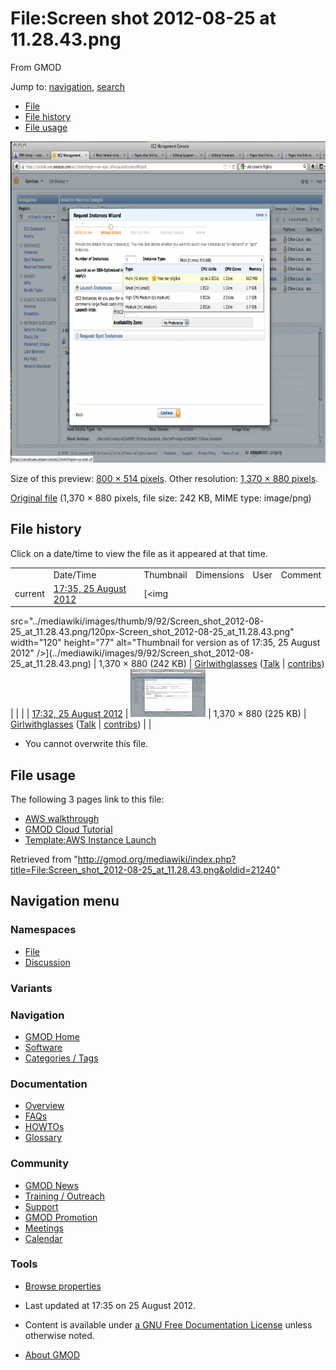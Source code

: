 <div id="mw-page-base" class="noprint">

</div>

<div id="mw-head-base" class="noprint">

</div>

<div id="content" class="mw-body" role="main">

<span id="top"></span>

<div id="mw-js-message" style="display:none;">

</div>



# <span dir="auto">File:Screen shot 2012-08-25 at 11.28.43.png</span>

<div id="bodyContent">

<div id="siteSub">

From GMOD

</div>

<div id="contentSub">

</div>

<div id="jump-to-nav" class="mw-jump">

Jump to: [navigation](#mw-navigation), [search](#p-search)

</div>

<div id="mw-content-text">

- [File](#file)
- [File history](#filehistory)
- [File usage](#filelinks)

<div id="file" class="fullImageLink">

[<img
src="../mediawiki/images/thumb/9/92/Screen_shot_2012-08-25_at_11.28.43.png/800px-Screen_shot_2012-08-25_at_11.28.43.png"
srcset="../mediawiki/images/thumb/9/92/Screen_shot_2012-08-25_at_11.28.43.png/1200px-Screen_shot_2012-08-25_at_11.28.43.png 1.5x, ../mediawiki/images/9/92/Screen_shot_2012-08-25_at_11.28.43.png 2x"
width="800" height="514"
alt="File:Screen shot 2012-08-25 at 11.28.43.png" />](../mediawiki/images/9/92/Screen_shot_2012-08-25_at_11.28.43.png)

<div class="mw-filepage-resolutioninfo">

Size of this preview: <a
href="../mediawiki/images/thumb/9/92/Screen_shot_2012-08-25_at_11.28.43.png/800px-Screen_shot_2012-08-25_at_11.28.43.png"
class="mw-thumbnail-link">800 × 514 pixels</a>.
<span class="mw-filepage-other-resolutions">Other resolution: <a
href="../mediawiki/images/9/92/Screen_shot_2012-08-25_at_11.28.43.png"
class="mw-thumbnail-link">1,370 × 880 pixels</a>.</span>

</div>

</div>

<div class="fullMedia">

<a
href="../mediawiki/images/9/92/Screen_shot_2012-08-25_at_11.28.43.png"
class="internal" title="Screen shot 2012-08-25 at 11.28.43.png">Original
file</a> ‎<span class="fileInfo">(1,370 × 880 pixels, file size: 242 KB,
MIME type: image/png)</span>

</div>

<div id="mw-imagepage-content" class="mw-content-ltr" lang="en"
dir="ltr">

</div>

## File history

<div id="mw-imagepage-section-filehistory">

Click on a date/time to view the file as it appeared at that time.

|  |  |  |  |  |  |
|----|----|----|----|----|----|
|  | Date/Time | Thumbnail | Dimensions | User | Comment |
| current | [17:35, 25 August 2012](../mediawiki/images/9/92/Screen_shot_2012-08-25_at_11.28.43.png) | [<img
src="../mediawiki/images/thumb/9/92/Screen_shot_2012-08-25_at_11.28.43.png/120px-Screen_shot_2012-08-25_at_11.28.43.png"
width="120" height="77"
alt="Thumbnail for version as of 17:35, 25 August 2012" />](../mediawiki/images/9/92/Screen_shot_2012-08-25_at_11.28.43.png) | 1,370 × 880 <span style="white-space: nowrap;">(242 KB)</span> | <a href="User:Girlwithglasses" class="mw-userlink"
title="User:Girlwithglasses">Girlwithglasses</a> <span style="white-space: nowrap;"> <span class="mw-usertoollinks">([Talk](User_talk:Girlwithglasses "User talk:Girlwithglasses") \| [contribs](Special:Contributions/Girlwithglasses "Special:Contributions/Girlwithglasses"))</span></span> |  |
|  | [17:32, 25 August 2012](../mediawiki/images/archive/9/92/20120825173503!Screen_shot_2012-08-25_at_11.28.43.png) | [<img
src="../mediawiki/images/thumb/archive/9/92/20120825173503!Screen_shot_2012-08-25_at_11.28.43.png/120px-Screen_shot_2012-08-25_at_11.28.43.png"
width="120" height="77"
alt="Thumbnail for version as of 17:32, 25 August 2012" />](../mediawiki/images/archive/9/92/20120825173503!Screen_shot_2012-08-25_at_11.28.43.png) | 1,370 × 880 <span style="white-space: nowrap;">(225 KB)</span> | <a href="User:Girlwithglasses" class="mw-userlink"
title="User:Girlwithglasses">Girlwithglasses</a> <span style="white-space: nowrap;"> <span class="mw-usertoollinks">([Talk](User_talk:Girlwithglasses "User talk:Girlwithglasses") \| [contribs](Special:Contributions/Girlwithglasses "Special:Contributions/Girlwithglasses"))</span></span> |  |

</div>

- <span id="mw-imagepage-upload-disallowed">You cannot overwrite this
  file.</span>

## File usage

<div id="mw-imagepage-section-linkstoimage">

The following 3 pages link to this file:

- [AWS walkthrough](AWS_walkthrough "AWS walkthrough")
- [GMOD Cloud Tutorial](GMOD_Cloud_Tutorial "GMOD Cloud Tutorial")
- [Template:AWS Instance
  Launch](Template:AWS_Instance_Launch "Template:AWS Instance Launch")

</div>

</div>

<div class="printfooter">

Retrieved from
"<http://gmod.org/mediawiki/index.php?title=File:Screen_shot_2012-08-25_at_11.28.43.png&oldid=21240>"

</div>

<div id="catlinks" class="catlinks catlinks-allhidden">

</div>

<div class="visualClear">

</div>

</div>

</div>

<div id="mw-navigation">

## Navigation menu

<div id="mw-head">



<div id="left-navigation">

<div id="p-namespaces" class="vectorTabs" role="navigation"
aria-labelledby="p-namespaces-label">

### Namespaces

- <span id="ca-nstab-image"><a href="File:Screen_shot_2012-08-25_at_11.28.43.png" accesskey="c"
  title="View the file page [c]">File</a></span>
- <span id="ca-talk"><a
  href="http://gmod.org/mediawiki/index.php?title=File_talk:Screen_shot_2012-08-25_at_11.28.43.png&amp;action=edit&amp;redlink=1"
  accesskey="t"
  title="Discussion about the content page [t]">Discussion</a></span>

</div>

<div id="p-variants" class="vectorMenu emptyPortlet" role="navigation"
aria-labelledby="p-variants-label">

### 

### Variants[](#)

<div class="menu">

</div>

</div>

</div>





</div>

</div>

</div>

<div id="mw-panel">

<div id="p-logo" role="banner">

<a href="Main_Page"
style="background-image: url(../images/GMOD-cogs.png);"
title="Visit the main page"></a>

</div>

<div id="p-Navigation" class="portal" role="navigation"
aria-labelledby="p-Navigation-label">

### Navigation

<div class="body">

- <span id="n-GMOD-Home">[GMOD Home](Main_Page)</span>
- <span id="n-Software">[Software](GMOD_Components)</span>
- <span id="n-Categories-.2F-Tags">[Categories /
  Tags](Categories)</span>

</div>

</div>

<div id="p-Documentation" class="portal" role="navigation"
aria-labelledby="p-Documentation-label">

### Documentation

<div class="body">

- <span id="n-Overview">[Overview](Overview)</span>
- <span id="n-FAQs">[FAQs](Category:FAQ)</span>
- <span id="n-HOWTOs">[HOWTOs](Category:HOWTO)</span>
- <span id="n-Glossary">[Glossary](Glossary)</span>

</div>

</div>

<div id="p-Community" class="portal" role="navigation"
aria-labelledby="p-Community-label">

### Community

<div class="body">

- <span id="n-GMOD-News">[GMOD News](GMOD_News)</span>
- <span id="n-Training-.2F-Outreach">[Training /
  Outreach](Training_and_Outreach)</span>
- <span id="n-Support">[Support](Support)</span>
- <span id="n-GMOD-Promotion">[GMOD Promotion](GMOD_Promotion)</span>
- <span id="n-Meetings">[Meetings](Meetings)</span>
- <span id="n-Calendar">[Calendar](Calendar)</span>

</div>

</div>

<div id="p-tb" class="portal" role="navigation"
aria-labelledby="p-tb-label">

### Tools

<div class="body">


- <span id="t-smwbrowselink"><a href="Special:Browse/File:Screen_shot_2012-2D08-2D25_at_11.28.43.png"
  rel="smw-browse">Browse properties</a></span>

</div>

</div>

</div>

</div>

<div id="footer" role="contentinfo">

- <span id="footer-info-lastmod">Last updated at 17:35 on 25 August
  2012.</span>
<!-- - <span id="footer-info-viewcount">1,934 page views.</span> -->
- <span id="footer-info-copyright">Content is available under
  <a href="http://www.gnu.org/licenses/fdl-1.3.html" class="external"
  rel="nofollow">a GNU Free Documentation License</a> unless otherwise
  noted.</span>

<!-- -->

- <span id="footer-places-about">[About
  GMOD](GMOD:About "GMOD:About")</span>

<!-- -->






</div>
